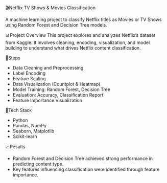 🎬Netflix TV Shows & Movies Classification

A machine learning project to classify Netflix titles as Movies or TV Shows using Random Forest and Decision Tree models.

📊Project Overview
This project explores and analyzes Netflix’s dataset from Kaggle.
It involves cleaning, encoding, visualization, and model building to understand what drives Netflix content classification.

🧩Steps
- Data Cleaning and Preprocessing
- Label Encoding
- Feature Scaling
- Data Visualization (Countplot & Heatmap)
- Model Training: Random Forest, Decision Tree
- Evaluation: Accuracy, Classification Report
- Feature Importance Visualization

🧠Tech Stack
- Python
- Pandas, NumPy
- Seaborn, Matplotlib
- Scikit-learn

📈Results
- Random Forest and Decision Tree achieved strong performance in predicting content type.
- Key features influencing classification were identified through feature importance.

